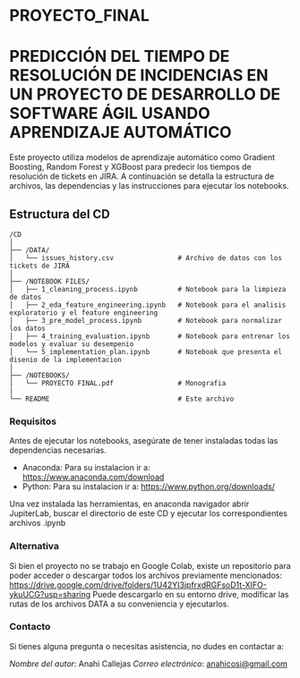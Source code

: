 # PROYECTO_FINAL

# PREDICCIÓN DEL TIEMPO DE RESOLUCIÓN DE INCIDENCIAS EN UN PROYECTO DE DESARROLLO DE SOFTWARE ÁGIL USANDO APRENDIZAJE AUTOMÁTICO

Este proyecto utiliza modelos de aprendizaje automático como Gradient Boosting, Random Forest y XGBoost para predecir los tiempos de resolución de tickets en JIRA. A continuación se detalla la estructura de archivos, las dependencias y las instrucciones para ejecutar los notebooks.

## Estructura del CD

```
/CD
│
├── /DATA/
│   └── issues_history.csv                # Archivo de datos con los tickets de JIRA
│
├── /NOTEBOOK FILES/
│   ├── 1_cleaning_process.ipynb          # Notebook para la limpieza  de datos
│   ├── 2_eda_feature_engineering.ipynb   # Notebook para el analisis exploratorio y el feature engineering
│   ├── 3_pre_model_process.ipynb         # Notebook para normalizar los datos
│   ├── 4_training_evaluation.ipynb       # Notebook para entrenar los modelos y evaluar su desempenio
│   └── 5_implementation_plan.ipynb       # Notebook que presenta el disenio de la implementacion
│
├── /NOTEBOOKS/
│   └── PROYECTO FINAL.pdf                # Monografia
|
└── README                                # Este archivo
```

### Requisitos

Antes de ejecutar los notebooks, asegúrate de tener instaladas todas las dependencias necesarias.

- Anaconda: Para su instalacion ir a: https://www.anaconda.com/download
- Python: Para su instalacion ir a: https://www.python.org/downloads/

Una vez instalada las herramientas, en anaconda navigador abrir JupiterLab, buscar el directorio de este CD y ejecutar los correspondientes archivos .ipynb

### Alternativa

Si bien el proyecto no se trabajo en Google Colab, existe un repositorio para poder acceder o descargar todos los archivos previamente mencionados: https://drive.google.com/drive/folders/1U42YI3jpfrxdRGFsoD1t-XIFO-ykuUCG?usp=sharing
Puede descargarlo en su entorno drive, modificar las rutas de los archivos DATA a su conveniencia y ejecutarlos.

### Contacto

Si tienes alguna pregunta o necesitas asistencia, no dudes en contactar a:

_Nombre del autor_: Anahi Callejas
_Correo electrónico_: anahicosi@gmail.com
